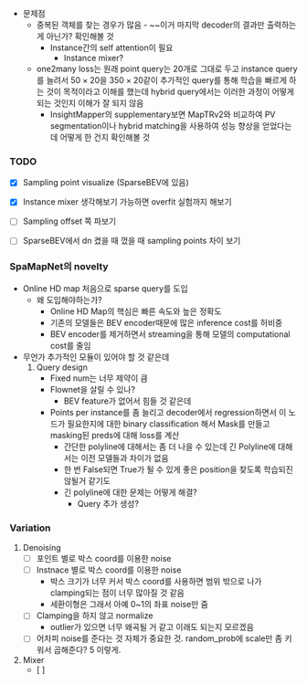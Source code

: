 - 문제점
	- 중복된 객체를 찾는 경우가 많음
			- ~~이거 마지막 decoder의 결과만 출력하는게 아닌가? 확인해볼 것
		- Instance간의 self attention이 필요
			- Instance mixer?
	- one2many loss는 원래 point query는 20개로 그대로 두고 instance query를 늘려서 $50\times 20$을 $350\times20$같이 추가적인 query를 통해 학습을 빠르게 하는 것이 목적이라고 이해를 했는데 hybrid query에서는 이러한 과정이 어떻게 되는 것인지 이해가 잘 되지 않음
		- InsightMapper의 supplementary보면 MapTRv2와 비교하여 PV segmentation이나 hybrid matching을 사용하여 성능 향상을 얻었다는데 어떻게 한 건지 확인해볼 것
### TODO
- [x] Sampling point visualize (SparseBEV에 있음)
- [x] Instance mixer 생각해보기 가능하면 overfit 실험까지 해보기
- [ ] Sampling offset 쪽 파보기
- [ ] SparseBEV에서 dn 켰을 때 껐을 때 sampling points 차이 보기


### SpaMapNet의 novelty
- Online HD map 처음으로 sparse query를 도입
	- 왜 도입해야하는가?
		- Online HD Map의 핵심은 빠른 속도와 높은 정확도
		- 기존의 모델들은 BEV encoder때문에 많은 inference cost를 허비중
		- BEV encoder를 제거하면서 streaming을 통해 모델의 computational cost를 줄임
- 무언가 추가적인 모듈이 있어야 할 것 같은데
	1. Query design
		- Fixed num는 너무 제약이 큼
		- Flownet을 살릴 수 있나?
			- BEV feature가 없어서 힘들 것 같은데
		- Points per instance를 좀 늘리고 decoder에서 regression하면서 이 노드가 필요한지에 대한 binary classification 해서 Mask를 만들고 masking된 preds에 대해 loss를 계산
			- 간단한 polyline에 대해서는 좀 더 나을 수 있는데 긴 Polyline에 대해서는 이전 모델들과 차이가 없음
			- 한 번 False되면 True가 될 수 있게 좋은 position을 찾도록 학습되진 않될거 같기도
			- 긴 polyline에 대한 문제는 어떻게 해결?
				- Query 추가 생성?

### Variation
1. Denoising
	- [ ] 포인트 별로 박스 coord를 이용한 noise
	- [ ] Instnace 별로 박스 coord를 이용한 noise
		- 박스 크기가 너무 커서 박스 coord를 사용하면 범위 밖으로 나가 clamping되는 점이 너무 많아질 것 같음
		- 세환이형은 그래서 아예 0~1의 좌표 noise만 줌
	- [ ] Clamping을 하지 않고 normalize
		- outlier가 있으면 너무 왜곡될 거 같고 이래도 되는지 모르겠음
	- [ ] 어차피 noise를 준다는 것 자체가 중요한 것. random_prob에 scale만 좀 키워서 곱해준다? 5 이렇게. 
1. Mixer
	- [ ] 